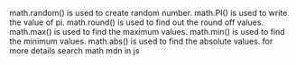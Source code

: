 math.random() is used to create random number.
math.PI() is used to write the value of pi.
math.round() is used to  find out the round off values.
math.max() is used to find the maximum values.
math.min() is used to find the minimum values.
math.abs() is used to find the absolute values.
for more details search math mdn in js

